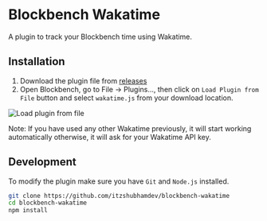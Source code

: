 # Blockbench Wakatime

A plugin to track your Blockbench time using Wakatime.

## Installation

1. Download the plugin file from [releases](https://github.com/itzshubhamdev/blockbench-wakatime/releases/latest)
2. Open Blockbench, go to File -> Plugins..., then click on `Load Plugin from File` button and select `wakatime.js` from your download location.

![Load plugin from file](https://raw.githubusercontent.com/ItzShubhamDev/blockbench-wakatime/refs/heads/main/.github/load-plugin.png)

Note: If you have used any other Wakatime previously, it will start working automatically otherwise, it will ask for your Wakatime API key.

## Development

To modify the plugin make sure you have `Git` and `Node.js` installed.

```bash
git clone https://github.com/itzshubhamdev/blockbench-wakatime
cd blockbench-wakatime
npm install
```
